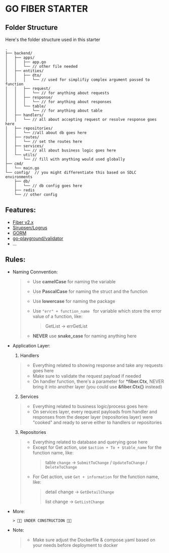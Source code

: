 # GO FIBER STARTER

## Folder Structure

Here's the folder structure used in this starter

```
.
├── backend/
│   ├── apps/
│   │   ├── app.go
│   │   └── // other file needed
│   ├── entities/
│   │   ├── dto/
│   │   │   └── // used for simplifiy complex argument passed to function
│   │   ├── request/
│   │   │   └── // for anything about requests
│   │   ├── response/
│   │   │   └── // for anything about responses
│   │   └── table/
│   │       └── // for anything about table
│   ├── handlers/
│   │   └── // all about accepting request or resolve response goes here
│   ├── repositories/
│   │   └── //all about db goes here
│   ├── routes/
│   │   └── // set the routes here
│   ├── services/
│   │   └── // all about business logic goes here
│   └── utils/
│       └── // fill with anything would used globally
├── cmd/
│   └── main.go
└── config/  // you might differentiate this based on SDLC environments
    ├── db/
    │   └── // db config goes here
    ├── redis
    └── // other config
```

## Features:

- [Fiber v2.x](https://docs.gofiber.io/)
- [Sirupsen/Logrus](https://github.com/sirupsen/logrus)
- [GORM](https://gorm.io/)
- [go-playground/validator](https://github.com/go-playground/validator)
- ...

## Rules:

- Naming Connvention:

  > - Use **camelCase** for naming the variable
  > - Use **PascalCase** for naming the struct and the function
  > - Use **lowercase** for naming the package
  > - Use `"err" + function_name ` for variable which store the error value of a function, like:
  >
  >   > GetList -> errGetList
  >
  > - **NEVER** use **snake_case** for naming anything here

- Application Layer:

  1. Handlers

  > - Everything related to showing response and take any requests goes here
  > - Make sure to validate the request payload if needed
  > - On handler function, there's a parameter for **\*fiber.Ctx**, NEVER bring it into another layer (you could use **&fiber.Ctx{}** instead)

  2. Services

  > - Everything related to business logic/process goes here
  > - On services layer, every request payloads from handler and responses from the deeper layer (repositories layer) were "cooked" and ready to serve either to handlers or repositories

  3. Repositories

  > - Everything related to database and querying gose here
  > - Except for Get action, use `$action + To + $table_name` for the function name, like:
  >   > table `change` -> `SubmitToChange` / `UpdateToChange` / `DeleteToChange`
  > - For Get action, use `Get + information` for the function name, like:
  >   > detail change -> `GetDetailChange`
  >   >
  >   > list change -> `GetListChange`

- More:

  ```
  > 🚧🚧 UNDER CONSTRUCTION 🚧🚧
  ```

- Note:

  > - Make sure adjust the Dockerfile & compose.yaml based on your needs before deployment to docker
